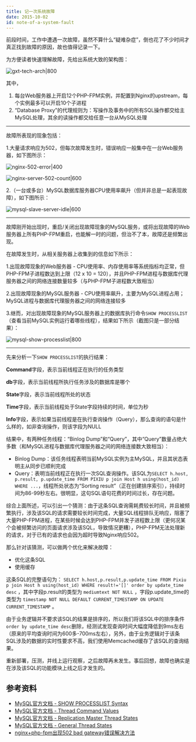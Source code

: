 ```yaml
---
title: 记一次系统故障
date: 2015-10-02
id: note-of-a-system-fault
---
```


前段时间，工作中遭遇一次故障，虽然不算什么“疑难杂症”，倒也花了不少时间才真正找到故障的原因，故也值得记录一下。

为方便读者快速理解故障，先给出系统大致的架构图：

![gxt-tech-arch|800](https://i.loli.net/2020/06/14/2ZBQgfPqMUnhVzY.png)

其中，

1. 每台Web服务器上开启12个PHP-FPM实例，并配置到Nginx的upstream，每个实例最多可以开启10个子进程
2. “Database Proxy”的代理规则为：写操作及事务中的所有SQL操作都交给主MySQL处理，其余的读操作都交给任意一台从MySQL处理

------

故障所表现的现象包括：

1.大量请求响应为502，但每次故障发生时，错误响应一般集中在一台Web服务器，如下图所示：

![nginx-502-error|400](https://i.loli.net/2020/06/14/cPmFMn8gKZdzVoB.png)

![nginx-server-502-count|600](https://i.loli.net/2020/06/14/CSRj4ILYVlU21Es.jpg)

2.（一台或多台）MySQL数据库服务器CPU使用率飙升（但并非总是一起表现故障），如下图所示：

![mysql-slave-server-idle|600](https://i.loli.net/2020/06/14/H5gqL8BeQpKXOla.png)

------

故障刚开始出现时，重启/关闭出现故障现象的MySQL服务，或将出现故障的Web服务器上所有PHP-FPM重启，也能解一时的问题，但治不了本，故障还是频繁出现。

在故障发生时，从相关服务器上收集到的信息如下所示：

1.出现故障现象的Web服务器 - CPU使用率、内存使用率等系统指标均正常，但PHP-FPM子进程数达到上限（12 x 10 = 120），并且PHP-FPM进程与数据库代理服务器之间的网络连接数量较多（与PHP-FPM子进程数大致相当）

2.出现故障现象的MySQL服务器 - CPU使用率飙升，主要为MySQL进程占用；MySQL进程与数据库代理服务器之间的网络连接较多

3.继而，对出现故障现象的MySQL服务器上的数据库执行命令`SHOW PROCESSLIST`（查看当前MySQL实例运行着哪些线程），结果如下所示（截图只是一部分结果）：

![mysql-show-processlist|800](https://i.loli.net/2020/06/14/jLbvVOZEKlCdkgI.png)

------

先来分析一下`SHOW PROCESSLIST`的执行结果：

**Command**字段，表示当前线程正在执行的任务类型

**db**字段，表示当前线程所执行任务涉及的数据库是哪个

**State**字段，表示当前线程所处的状态

**Time**字段，表示当前线程处于State字段持续的时间，单位为秒

**Info**字段，表示如果当前线程是在执行查询操作（Query），那么查询的语句是什么样的，如非查询操作，则该字段为NULL

结果中，有两种任务线程：“Binlog Dump”和“Query”，其中“Query”数量占绝大多数（和MySQL进程与数据库代理服务器之间的网络连接数大致相当）：

- Binlog Dump：该任务线程表明当前MySQL实例为主MySQL，并且其状态表明主从同步已顺利完成
- Query：表明当前线程正在执行一次SQL查询操作。该SQL为`SELECT h.host, p.result, p.update_time FROM PIXIU p join Host h using(host_id) WHERE ...`，线程所处状态为“Sorting result”（正在创建排序索引），持续时间为86-99秒左右。很明显，这句SQL语句花费的时间过长，存在问题。

综合上面所述，可以引出一个猜测：由于这条SQL查询需耗费较长时间，并且被频繁执行，涉及该SQL的请求需要较长时间完成，大量SQL线程排队无响应，阻塞了大量PHP-FPM进程，在某些时候会达到PHP-FPM并发子进程数上限（更何况某个会被频繁访问的页面请求涉及该SQL，导致情况更糟），PHP-FPM无法处理新的请求，对于已有的请求也会因为超时导致Nginx响应502。

那么针对该猜测，可以做两个优化来解决故障：

- 优化这条SQL
- 使用缓存

这条SQL的完整语句为： `SELECT h.host,p.result,p.update_time FROM Pixiu p join Host h using(host_id) WHERE result!='[]' order by update_time desc` ，其中字段p.result的类型为 `mediumtext NOT NULL` ，字段p.update_time的类型为 `timestamp NOT NULL DEFAULT CURRENT_TIMESTAMP ON UPDATE CURRENT_TIMESTAMP` 。

由于业务逻辑并不要求该SQL的结果是排序的，所以我们将该SQL中的排序条件`order by update_time desc`删除，经测试发现查询时间大幅度降低到9ms左右（原来的平均查询时间为600多-700ms左右），另外，由于业务逻辑对于该条SQL涉及的数据的实时性要求不高，我们使用Memcached缓存了该SQL的查询结果。

重新部署，压测，并线上运行观察，之后故障再未发生。事后回想，故障也确实是在涉及该SQL的功能模块上线之后才发生的。

## 参考资料

- [MySQL官方文档 - SHOW PROCESSLIST Syntax](http://dev.mysql.com/doc/refman/5.6/en/show-processlist.html)
- [MySQL官方文档 - Thread Command Values](http://dev.mysql.com/doc/refman/5.6/en/thread-commands.html)
- [MySQL官方文档 - Replication Master Thread States](http://dev.mysql.com/doc/refman/5.6/en/master-thread-states.html)
- [MySQL官方文档 - General Thread States](http://dev.mysql.com/doc/refman/5.6/en/general-thread-states.html)
- [nginx+php-fpm出现502 bad gateway错误解决方法](http://www.nginx.cn/102.html)